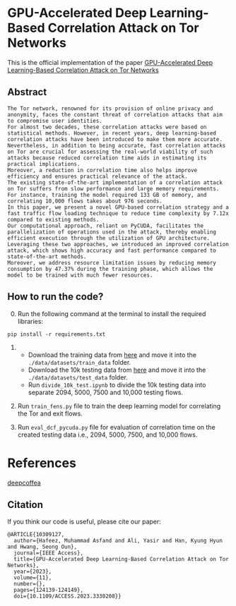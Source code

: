 # GPU-Accelerated Deep Learning-Based Correlation Attack on Tor Networks

This is the official implementation of the paper [GPU-Accelerated Deep Learning-Based Correlation Attack on Tor Networks](https://doi.org/10.1109/ACCESS.2023.3330208)

## Abstract
```
The Tor network, renowned for its provision of online privacy and anonymity, faces the constant threat of correlation attacks that aim to compromise user identities.
For almost two decades, these correlation attacks were based on statistical methods. However, in recent years, deep learning-based correlation attacks have been introduced to make them more accurate.
Nevertheless, in addition to being accurate, fast correlation attacks on Tor are crucial for assessing the real-world viability of such attacks because reduced correlation time aids in estimating its practical implications.
Moreover, a reduction in correlation time also helps improve efficiency and ensures practical relevance of the attack.
The existing state-of-the-art implementation of a correlation attack on Tor suffers from slow performance and large memory requirements.
For instance, training the model required 133 GB of memory, and correlating 10,000 flows takes about 976 seconds.
In this paper, we present a novel GPU-based correlation strategy and a fast traffic flow loading technique to reduce time complexity by 7.12x compared to existing methods.
Our computational approach, reliant on PyCUDA, facilitates the parallelization of operations used in the attack, thereby enabling efficient execution through the utilization of GPU architecture.
Leveraging these two approaches, we introduced an improved correlation attack, which shows high accuracy and fast performance compared to state-of-the-art methods.
Moreover, we address resource limitation issues by reducing memory consumption by 47.37% during the training phase, which allows the model to be trained with much fewer resources.
```

## How to run the code?

0. Run the following command at the terminal to install the required libraries:
```
pip install -r requirements.txt
```

1. - Download the training data from [here](https://drive.google.com/drive/folders/1PG0sF6AHHn_2LxyoIztwjpoxDmB7r39z?usp=sharing) and move it into the `./data/datasets/train_data` folder.
   - Download the 10k testing data from [here](https://drive.google.com/drive/folders/1JUC-KBghWX42yg19gYDcrospyuE16d6X?usp=sharing) and move it into the `./data/datasets/test_data` folder.
   - Run `divide_10k_test.ipynb` to divide the 10k testing data into separate 2094, 5000, 7500 and 10,000 testing flows.
  
2. Run `train_fens.py` file to train the deep learning model for correlating the Tor and exit flows.

3. Run `eval_dcf_pycuda.py` file for evaluation of correlation time on the created testing data i.e., 2094, 5000, 7500, and 10,000 flows.


# References
[deepcoffea](https://github.com/traffic-analysis/deepcoffea)


## Citation

If you think our code is useful, please cite our paper:
```
@ARTICLE{10309127,
  author={Hafeez, Muhammad Asfand and Ali, Yasir and Han, Kyung Hyun and Hwang, Seong Oun},
  journal={IEEE Access}, 
  title={GPU-Accelerated Deep Learning-Based Correlation Attack on Tor Networks}, 
  year={2023},
  volume={11},
  number={},
  pages={124139-124149},
  doi={10.1109/ACCESS.2023.3330208}}
```